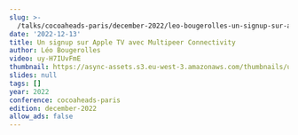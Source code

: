 ```yaml
---
slug: >-
  /talks/cocoaheads-paris/december-2022/leo-bougerolles-un-signup-sur-apple-tv-avec-multipeer-connectivity
date: '2022-12-13'
title: Un signup sur Apple TV avec Multipeer Connectivity
author: Léo Bougerolles
video: uy-H7IUvFmE
thumbnail: https://async-assets.s3.eu-west-3.amazonaws.com/thumbnails/uy-H7IUvFmE.jpg
slides: null
tags: []
year: 2022
conference: cocoaheads-paris
edition: december-2022
allow_ads: false
---
```

